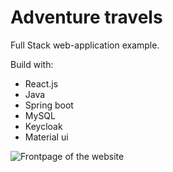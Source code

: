 # Adventure travels
Full Stack web-application example.

Build with:
- React.js
- Java
- Spring boot
- MySQL
- Keycloak
- Material ui

![Frontpage of the website](https://i.imgur.com/Tj8eFNb.jpg)
